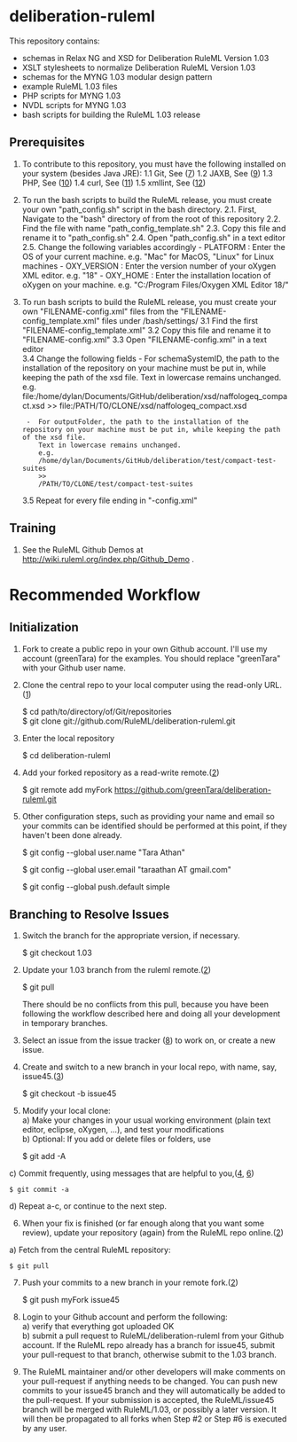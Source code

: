 deliberation-ruleml
===================
 
 This repository contains:
* schemas in Relax NG and XSD for Deliberation RuleML Version 1.03
* XSLT stylesheets to normalize Deliberation RuleML Version 1.03
* schemas for the MYNG 1.03 modular design pattern
* example RuleML 1.03 files
* PHP scripts for MYNG 1.03
* NVDL scripts for MYNG 1.03
* bash scripts for building the RuleML 1.03 release
 
Prerequisites
-------------
1. To contribute to this repository, you must have the following installed on your system (besides Java JRE): 
    1.1 Git, See ([7])
    1.2 JAXB, See ([9])
    1.3 PHP, See ([10])
    1.4 curl, See ([11])
    1.5 xmllint, See ([12])   
        
2. To run the bash scripts to build the RuleML release, you must create your own "path_config.sh" script in the bash directory.
	2.1. First, Navigate to the "bash" directory of from the root of this repository
	2.2. Find the file with name "path_config_template.sh"
	2.3. Copy this file and rename it to "path_config.sh"
	2.4. Open "path_config.sh" in a text editor
	2.5. Change the following variables accordingly
		- PLATFORM : 	Enter the OS of your current machine.
						e.g. "Mac" for MacOS, "Linux" for Linux machines
		- OXY_VERSION : Enter the version number of your oXygen XML editor.
						e.g. "18"
	    - OXY_HOME : 	Enter the installation location of oXygen on your machine.
						e.g. "C:/Program Files/Oxygen XML Editor 18/"
                           
3.  To run bash scripts to build the RuleML release, you must create your own "FILENAME-config.xml" files from the "FILENAME-config_template.xml" files under /bash/settings/ 
    3.1  Find the first "FILENAME-config_template.xml"
    3.2  Copy this file and rename it to "FILENAME-config.xml"
    3.3  Open "FILENAME-config.xml" in a text editor   
    3.4  Change the following fields
         -  For schemaSystemID, the path to the installation of the repository on your machine must be put in, while keeping the path of the xsd file.
            Text in lowercase remains unchanged.
            e.g.
            file:/home/dylan/Documents/GitHub/deliberation/xsd/naffologeq_compact.xsd
            >>
            file:/PATH/TO/CLONE/xsd/naffologeq_compact.xsd
    
         -  For outputFolder, the path to the installation of the repository on your machine must be put in, while keeping the path of the xsd file.
            Text in lowercase remains unchanged.
            e.g.
            /home/dylan/Documents/GitHub/deliberation/test/compact-test-suites
            >>
            /PATH/TO/CLONE/test/compact-test-suites
    3.5  Repeat for every file ending in "-config.xml" 
       

Training
--------
1. See the RuleML Github Demos at http://wiki.ruleml.org/index.php/Github_Demo .

Recommended Workflow
====================

Initialization
--------------
1. Fork to create a public repo in your own Github account. 
I'll use my account (greenTara) for the examples. 
You should replace "greenTara" with your Github user name.

2. Clone the central repo to your local computer using the read-only URL.([1])

    $ cd path/to/directory/of/Git/repositories  
    $ git clone git://github.com/RuleML/deliberation-ruleml.git

3. Enter the local repository

    $ cd deliberation-ruleml
4. Add your forked repository as a read-write remote.([2])

    $ git remote add myFork https://github.com/greenTara/deliberation-ruleml.git

5. Other configuration steps, such as providing your name and email so your commits can be identified
   should be performed at this point, if they haven't been done already.

    $ git config --global user.name "Tara Athan"
    
    $ git config --global user.email "taraathan AT gmail.com"
    
    $ git config --global push.default simple

Branching to Resolve Issues
---------------------------
1. Switch the branch for the appropriate version, if necessary.

    $ git checkout 1.03

2. Update your 1.03 branch from the ruleml remote.([2])
    
    $ git pull
    
    There should be no conflicts from this pull, because you have been following the
    workflow described here and doing all your development in temporary branches.
    
3. Select an issue from the issue tracker ([8]) to work on, or create a new issue.

4. Create and switch to a new branch in your local repo, with name, say, issue45.([3])

    $ git checkout -b issue45 

5. Modify your local clone:  
  a) Make your changes in your usual working environment (plain text editor, eclipse, oXygen, ...), and test your modifications  
  b) Optional: If you add or delete files or folders, use  

    $ git add -A

  c) Commit frequently, using messages that are helpful to you,([4], [6])  

    $ git commit -a
    
  d) Repeat a-c, or continue to the next step.
    
6. When your fix is finished (or far enough along that you want some review), 
  update your repository (again) from the RuleML repo online.([2])
  
  a) Fetch from the central RuleML repository:
  
    $ git pull
    
7. Push your commits to a new branch in your remote fork.([2])

    $ git push myFork issue45
    
8. Login to your Github account  and perform the following:  
  a) verify that everything got uploaded OK  
  b) submit a pull request to RuleML/deliberation-ruleml from your Github account. 
     If the RuleML repo already has a branch for issue45, submit your pull-request to that branch,
     otherwise submit to the 1.03 branch.

9. The RuleML maintainer and/or other developers will make comments on your pull-request if 
anything needs to be changed.
You can push new commits to your issue45 branch and they will automatically be added to the pull-request.
If your submission is accepted, the RuleML/issue45 branch will be merged with RuleML/1.03, or possibly a later version.
It will then be propagated to all forks when Step #2 or Step #6 is 
executed by any user.

[1]:http://git-scm.com/book/en/Git-Basics-Getting-a-Git-Repository
[2]:http://git-scm.com/book/en/Git-Basics-Working-with-Remotes
[3]:http://git-scm.com/book/en/Git-Branching-Basic-Branching-and-Merging
[4]:http://git-scm.com/book/en/Git-Basics-Recording-Changes-to-the-Repository
[5]:http://git-scm.com/book/en/Git-Branching-Rebasing
[6]:http://git-scm.com/book/en/Getting-Started-Git-Basics
[7]:http://git-scm.com/downloads
[8]:https://github.com/RuleML/issues-ruleml
[9]:https://github.com/javaee/jaxb-v2
[10]:http://php.net/manual/en/install.php
[11]:https://curl.haxx.se/
[12]:http://xmlsoft.org/xmllint.html

